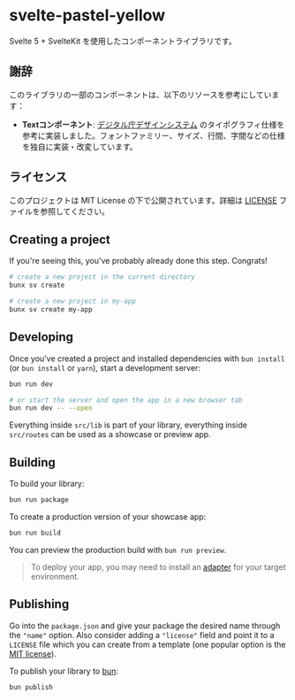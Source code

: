 # svelte-pastel-yellow

Svelte 5 + SvelteKit を使用したコンポーネントライブラリです。

## 謝辞

このライブラリの一部のコンポーネントは、以下のリソースを参考にしています：

- **Textコンポーネント**: [デジタル庁デザインシステム](https://design.digital.go.jp/foundations/typography/) のタイポグラフィ仕様を参考に実装しました。フォントファミリー、サイズ、行間、字間などの仕様を独自に実装・改変しています。

## ライセンス

このプロジェクトは MIT License の下で公開されています。詳細は [LICENSE](./LICENSE) ファイルを参照してください。

## Creating a project

If you're seeing this, you've probably already done this step. Congrats!

```bash
# create a new project in the current directory
bunx sv create

# create a new project in my-app
bunx sv create my-app
```

## Developing

Once you've created a project and installed dependencies with `bun install` (or `bun install` or `yarn`), start a development server:

```bash
bun run dev

# or start the server and open the app in a new browser tab
bun run dev -- --open
```

Everything inside `src/lib` is part of your library, everything inside `src/routes` can be used as a showcase or preview app.

## Building

To build your library:

```bash
bun run package
```

To create a production version of your showcase app:

```bash
bun run build
```

You can preview the production build with `bun run preview`.

> To deploy your app, you may need to install an [adapter](https://svelte.dev/docs/kit/adapters) for your target environment.

## Publishing

Go into the `package.json` and give your package the desired name through the `"name"` option. Also consider adding a `"license"` field and point it to a `LICENSE` file which you can create from a template (one popular option is the [MIT license](https://opensource.org/license/mit/)).

To publish your library to [bun](https://www.bunjs.com):

```bash
bun publish
```
